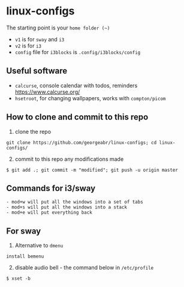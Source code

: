 # linux-configs

The starting point is your `home folder (~)`
- `v1` is for `sway` and `i3`
- `v2` is for `i3`
- `config` file for `i3blocks` is `.config/i3blocks/config`

## Useful software

- `calcurse`, console calendar with todos, reminders  
https://www.calcurse.org/
- `hsetroot`, for changing wallpapers, works with `compton/picom`
## How to clone and commit to this repo
1. clone the repo
```
git clone https://github.com/georgeabr/linux-configs; cd linux-configs/
```
2. commit to this repo any modifications made

```
$ git add .; git commit -m "modified"; git push -u origin master
```

## Commands for i3/sway
```
- mod+w will put all the windows into a set of tabs
- mod+s will put all the windows into a stack
- mod+e will put everything back
```

## For sway
1. Alternative to `dmenu`
```
install bemenu
```
2. disable audio bell - the command below in `/etc/profile`  
```
$ xset -b
``` 

